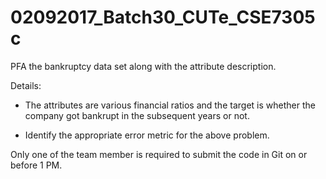 # 02092017_Batch30_CUTe_CSE7305c


PFA the bankruptcy data set along with the attribute description.

Details:

- The attributes are various financial ratios and the target is whether the company got bankrupt in the subsequent years or not. 

- Identify the appropriate error metric for the above problem.

Only one of the team member is required to submit the code in Git on or before 1 PM.


